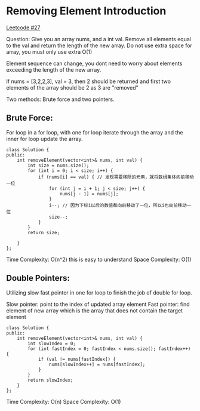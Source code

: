 # Removing Element Introduction

[Leetcode #27](https://leetcode.com/problems/remove-element/description/)

Question: Give you an array nums, and a int val. Remove all elements equal to the val and return the length of the new array.
Do not use extra space for array, you must only use extra O(1)

Element sequence can change, you dont need to worry about elements exceeding the length of the new array.

If nums = [3,2,2,3], val = 3, then 2 should be returned and first two elements of the array should be 2 as 3 are "removed"

Two methods: Brute force and two pointers.

## Brute Force:

For loop in a for loop, with one for loop iterate through the array and the inner for loop update the array.

```
class Solution {
public:
    int removeElement(vector<int>& nums, int val) {
        int size = nums.size();
        for (int i = 0; i < size; i++) {
            if (nums[i] == val) { // 发现需要移除的元素，就将数组集体向前移动一位
                for (int j = i + 1; j < size; j++) {
                    nums[j - 1] = nums[j];
                }
                i--; // 因为下标i以后的数值都向前移动了一位，所以i也向前移动一位
                size--;
            }
        }
        return size;

    }
};
```

Time Complexity: O(n^2) this is easy to understand
Space Complexity: O(1)

## Double Pointers:

Utilizing slow fast pointer in one for loop to finish the job of double for loop.

Slow pointer: point to the index of updated array element
Fast pointer: find element of new array which is the array that does not contain the target element

```
class Solution {
public:
    int removeElement(vector<int>& nums, int val) {
        int slowIndex = 0;
        for (int fastIndex = 0; fastIndex < nums.size(); fastIndex++) {
            if (val != nums[fastIndex]) {
                nums[slowIndex++] = nums[fastIndex];
            }
        }
        return slowIndex;
    }
};
```

Time Complexity: O(n)
Space Complexity: O(1)
